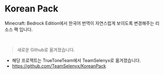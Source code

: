 Korean Pack
==============
Minecraft: Bedrock Edition에서 한국어 번역이 자연스럽게 보이도록 변경해주는 리소스 팩 입니다.

<br>

> 새로운 Github로 옮겨졌습니다.
 - 해당 프로젝트는 TrueToneTeam에서 TeamSelenyx로 옮겨졌습니다.
 - https://github.com/TeamSelenyx/KoreanPack
